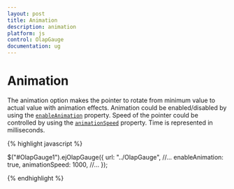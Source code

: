 ```yaml
---
layout: post
title: Animation
description: animation
platform: js
control: OlapGauge
documentation: ug
---
```


# Animation

The animation option makes the pointer to rotate from minimum value to actual value with animation effects.  Animation could be enabled/disabled by using the [`enableAnimation`](/js/api/ejcirculargauge#members:enableanimation) property.  Speed of the pointer could be controlled by using the [`animationSpeed`](/js/api/ejcirculargauge#members:animationspeed) property. Time is represented in milliseconds.

{% highlight javascript %}

$("#OlapGauge1").ejOlapGauge({
    url: "../OlapGauge",
    //...
    enableAnimation: true,
    animationSpeed: 1000,
    //...
});

{% endhighlight %}
